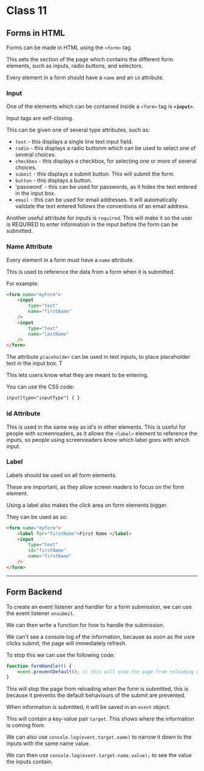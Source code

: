 # Class 11

## Forms in HTML

Forms can be made in HTML using the `<form>` tag.

This sets the section of the page which contains the different form elements, such as inputs, radio buttons, and selectors.

Every element in a form should have a `name` and an `id` attribute.

### Input

One of the elements which can be contained inside a `<form>` tag is **`<input>`**.

Input tags are self-closing.

This can be given one of several type attributes, such as:

- `text` - this displays a single line text input field.
- `radio` - this displays a radio buttonm which can be used to select one of several choices.
- `checkbox` - this displays a checkbox, for selecting one or more of several choices.
- `submit` - this displays a submit button. This will submit the form.
- `button` - this displays a button.
- 'password' - this can be used for passwords, as it hides the text entered in the input box.
- `email` - this can be used for email addresses. It will automatically validate the text entered follows the conventions of an email address.

Another useful attribute for inputs is `required`. This will make it so the user is REQUIRED to enter information in the input before the form can be submitted.

### Name Attribute

Every element in a form must have a `name` attribute.

This is used to reference the data from a form when it is submitted.

For example:

```html
<form name="myForm">
	<input
		type="text"
		name="firstName"
	/>
	<input
		type="text"
		name="lastName"
	/>
</form>
```

The attribute `placeholder` can be used in text inputs, to place placeholder text in the input box. T

This lets users know what they are meant to be entering.

You can use the CSS code:

```html
input[type="inputType"] { }
```

### id Attribute

This is used in the same way as id's in other elements. This is useful for people with screenreaders, as it allows the `<label>` element to reference the inputs, so people using screenreaders know which label goes with which input.

### Label

Labels should be used on all form elements.

These are important, as they allow screen readers to focus on the form element.

Using a label also makes the click area on form elements bigger.

They can be used as so:

```html
<form name="myForm">
	<label for="firstName">First Name </label>
	<input
		type="text"
		id="firstName"
		name="firstName"
	/>
</form>
```

---

## Form Backend

To create an event listener and handler for a form submission, we can use the event listener `onsubmit`.

We can then write a function for how to handle the submission.

We can't see a console log of the information, because as soon as the usre clicks submit, the page will immediately refresh.

To stop this we can use the following code:

```javascript
function formHandler() {
	event.preventDefault(); // this will stop the page from reloading when the form is submitted.
}
```

This will stop the page from reloading when the form is submitted, this is because it prevents the default behaviours of the submit are prevented.

When information is submitted, it will be saved in an `event` object.

This will contain a key-value pair `target`. This shows where the information is coming from.

We can also use `console.log(event.target.name)` to narrow it down to the inputs with the same name value.

We can then use `console.log(event.target.name.value);` to see the value the inputs contain.
